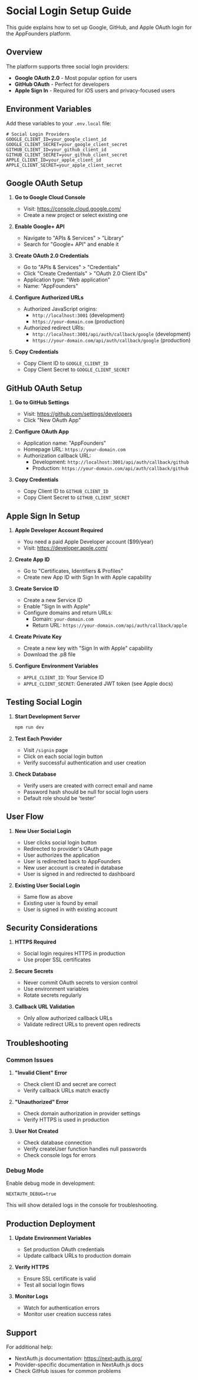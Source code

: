 # Social Login Setup Guide

This guide explains how to set up Google, GitHub, and Apple OAuth login for the AppFounders platform.

## Overview

The platform supports three social login providers:
- **Google OAuth 2.0** - Most popular option for users
- **GitHub OAuth** - Perfect for developers
- **Apple Sign In** - Required for iOS users and privacy-focused users

## Environment Variables

Add these variables to your `.env.local` file:

```env
# Social Login Providers
GOOGLE_CLIENT_ID=your_google_client_id
GOOGLE_CLIENT_SECRET=your_google_client_secret
GITHUB_CLIENT_ID=your_github_client_id
GITHUB_CLIENT_SECRET=your_github_client_secret
APPLE_CLIENT_ID=your_apple_client_id
APPLE_CLIENT_SECRET=your_apple_client_secret
```

## Google OAuth Setup

1. **Go to Google Cloud Console**
   - Visit: https://console.cloud.google.com/
   - Create a new project or select existing one

2. **Enable Google+ API**
   - Navigate to "APIs & Services" > "Library"
   - Search for "Google+ API" and enable it

3. **Create OAuth 2.0 Credentials**
   - Go to "APIs & Services" > "Credentials"
   - Click "Create Credentials" > "OAuth 2.0 Client IDs"
   - Application type: "Web application"
   - Name: "AppFounders"

4. **Configure Authorized URLs**
   - Authorized JavaScript origins:
     - `http://localhost:3001` (development)
     - `https://your-domain.com` (production)
   - Authorized redirect URIs:
     - `http://localhost:3001/api/auth/callback/google` (development)
     - `https://your-domain.com/api/auth/callback/google` (production)

5. **Copy Credentials**
   - Copy Client ID to `GOOGLE_CLIENT_ID`
   - Copy Client Secret to `GOOGLE_CLIENT_SECRET`

## GitHub OAuth Setup

1. **Go to GitHub Settings**
   - Visit: https://github.com/settings/developers
   - Click "New OAuth App"

2. **Configure OAuth App**
   - Application name: "AppFounders"
   - Homepage URL: `https://your-domain.com`
   - Authorization callback URL: 
     - Development: `http://localhost:3001/api/auth/callback/github`
     - Production: `https://your-domain.com/api/auth/callback/github`

3. **Copy Credentials**
   - Copy Client ID to `GITHUB_CLIENT_ID`
   - Copy Client Secret to `GITHUB_CLIENT_SECRET`

## Apple Sign In Setup

1. **Apple Developer Account Required**
   - You need a paid Apple Developer account ($99/year)
   - Visit: https://developer.apple.com/

2. **Create App ID**
   - Go to "Certificates, Identifiers & Profiles"
   - Create new App ID with Sign In with Apple capability

3. **Create Service ID**
   - Create a new Service ID
   - Enable "Sign In with Apple"
   - Configure domains and return URLs:
     - Domain: `your-domain.com`
     - Return URL: `https://your-domain.com/api/auth/callback/apple`

4. **Create Private Key**
   - Create a new key with "Sign In with Apple" capability
   - Download the .p8 file

5. **Configure Environment Variables**
   - `APPLE_CLIENT_ID`: Your Service ID
   - `APPLE_CLIENT_SECRET`: Generated JWT token (see Apple docs)

## Testing Social Login

1. **Start Development Server**
   ```bash
   npm run dev
   ```

2. **Test Each Provider**
   - Visit `/signin` page
   - Click on each social login button
   - Verify successful authentication and user creation

3. **Check Database**
   - Verify users are created with correct email and name
   - Password hash should be null for social login users
   - Default role should be 'tester'

## User Flow

1. **New User Social Login**
   - User clicks social login button
   - Redirected to provider's OAuth page
   - User authorizes the application
   - User is redirected back to AppFounders
   - New user account is created in database
   - User is signed in and redirected to dashboard

2. **Existing User Social Login**
   - Same flow as above
   - Existing user is found by email
   - User is signed in with existing account

## Security Considerations

1. **HTTPS Required**
   - Social login requires HTTPS in production
   - Use proper SSL certificates

2. **Secure Secrets**
   - Never commit OAuth secrets to version control
   - Use environment variables
   - Rotate secrets regularly

3. **Callback URL Validation**
   - Only allow authorized callback URLs
   - Validate redirect URLs to prevent open redirects

## Troubleshooting

### Common Issues

1. **"Invalid Client" Error**
   - Check client ID and secret are correct
   - Verify callback URLs match exactly

2. **"Unauthorized" Error**
   - Check domain authorization in provider settings
   - Verify HTTPS is used in production

3. **User Not Created**
   - Check database connection
   - Verify createUser function handles null passwords
   - Check console logs for errors

### Debug Mode

Enable debug mode in development:

```env
NEXTAUTH_DEBUG=true
```

This will show detailed logs in the console for troubleshooting.

## Production Deployment

1. **Update Environment Variables**
   - Set production OAuth credentials
   - Update callback URLs to production domain

2. **Verify HTTPS**
   - Ensure SSL certificate is valid
   - Test all social login flows

3. **Monitor Logs**
   - Watch for authentication errors
   - Monitor user creation success rates

## Support

For additional help:
- NextAuth.js documentation: https://next-auth.js.org/
- Provider-specific documentation in NextAuth.js docs
- Check GitHub issues for common problems
